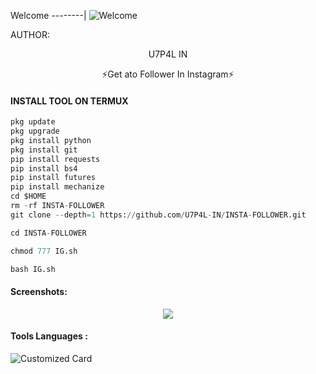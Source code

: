 <p align="center">

Welcome
--------|
![Welcome](https://media.tenor.com/iVCiM9W7cvYAAAAd/welcome.gif)


AUTHOR:
<p align="center">
U7P4L IN

</br>
<p align="center">
      ⚡Get ato Follower In Instagram⚡

</p>
  
#### INSTALL TOOL ON TERMUX
```python
pkg update
pkg upgrade
pkg install python
pkg install git
pip install requests
pip install bs4
pip install futures
pip install mechanize
cd $HOME 
rm -rf INSTA-FOLLOWER
git clone --depth=1 https://github.com/U7P4L-IN/INSTA-FOLLOWER.git

cd INSTA-FOLLOWER

chmod 777 IG.sh

bash IG.sh
```
#### Screenshots:

<p align="center"><img src="Name">

#### Tools Languages :

![Customized Card](https://github-readme-stats.vercel.app/api/pin?username=U7P4L-IN&repo=INSTA-FOLLOWER&title_color=fff&icon_color=f9f9f9&text_color=9f9f9f&bg_color=151515)

